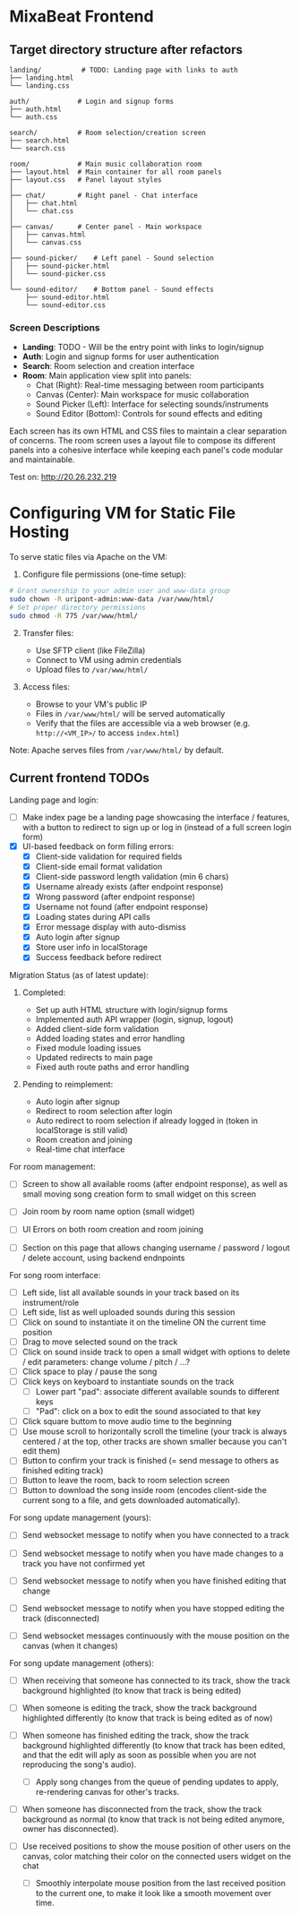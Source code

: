 # MixaBeat Frontend

## Target directory structure after refactors

```
landing/          # TODO: Landing page with links to auth
├── landing.html
└── landing.css

auth/            # Login and signup forms
├── auth.html
└── auth.css

search/          # Room selection/creation screen
├── search.html
└── search.css

room/            # Main music collaboration room
├── layout.html  # Main container for all room panels
├── layout.css   # Panel layout styles
│
├── chat/        # Right panel - Chat interface
│   ├── chat.html
│   └── chat.css
│
├── canvas/      # Center panel - Main workspace
│   ├── canvas.html
│   └── canvas.css
│
├── sound-picker/    # Left panel - Sound selection
│   ├── sound-picker.html
│   └── sound-picker.css
│
└── sound-editor/    # Bottom panel - Sound effects
    ├── sound-editor.html
    └── sound-editor.css
```

### Screen Descriptions

- **Landing**: TODO - Will be the entry point with links to login/signup
- **Auth**: Login and signup forms for user authentication
- **Search**: Room selection and creation interface
- **Room**: Main application view split into panels:
  - Chat (Right): Real-time messaging between room participants
  - Canvas (Center): Main workspace for music collaboration
  - Sound Picker (Left): Interface for selecting sounds/instruments
  - Sound Editor (Bottom): Controls for sound effects and editing

Each screen has its own HTML and CSS files to maintain a clear separation of concerns. The room screen uses a layout file to compose its different panels into a cohesive interface while keeping each panel's code modular and maintainable.

Test on: http://20.26.232.219

# Configuring VM for Static File Hosting

To serve static files via Apache on the VM:

1. Configure file permissions (one-time setup):
```bash
# Grant ownership to your admin user and www-data group
sudo chown -R uripont-admin:www-data /var/www/html/
# Set proper directory permissions
sudo chmod -R 775 /var/www/html/
```

2. Transfer files:
    - Use SFTP client (like FileZilla)
    - Connect to VM using admin credentials
    - Upload files to `/var/www/html/`

3. Access files:
    - Browse to your VM's public IP
    - Files in `/var/www/html/` will be served automatically
    - Verify that the files are accessible via a web browser (e.g. `http://<VM_IP>/` to access `index.html`)

Note: Apache serves files from `/var/www/html/` by default.

## Current frontend TODOs

Landing page and login:
- [ ] Make index page be a landing page showcasing the interface / features, with a button to redirect to sign up or log in (instead of a full screen login form)
- [x] UI-based feedback on form filling errors:
    - [x] Client-side validation for required fields
    - [x] Client-side email format validation
    - [x] Client-side password length validation (min 6 chars)
    - [x] Username already exists (after endpoint response)
    - [x] Wrong password (after endpoint response)
    - [x] Username not found (after endpoint response)
    - [x] Loading states during API calls
    - [x] Error message display with auto-dismiss
    - [x] Auto login after signup
    - [x] Store user info in localStorage
    - [x] Success feedback before redirect

Migration Status (as of latest update):
1. Completed:
   - Set up auth HTML structure with login/signup forms
   - Implemented auth API wrapper (login, signup, logout)
   - Added client-side form validation
   - Added loading states and error handling
   - Fixed module loading issues
   - Updated redirects to main page
   - Fixed auth route paths and error handling

2. Pending to reimplement:
    -  Auto login after signup
    - Redirect to room selection after login
    - Auto redirect to room selection if already logged in (token in localStorage is still valid)
   - Room creation and joining
   - Real-time chat interface

For room management:
- [ ] Screen to show all available rooms (after endpoint response), as well as small moving song creation form to small widget on this screen
- [ ] Join room by room name option (small widget)
- [ ] UI Errors on both room creation and room joining
- [ ] Section on this page that allows changing username / password / logout / delete account, using backend endnpoints


For song room interface:
- [ ] Left side, list all available sounds in your track based on its instrument/role
- [ ] Left side, list as well uploaded sounds during this session
- [ ] Click on sound to instantiate it on the timeline ON the current time position
- [ ] Drag to move selected sound on the track
- [ ] Click on sound inside track to open a small widget with options to delete / edit parameters: change volume / pitch / ...?
- [ ] Click space to play / pause the song
- [ ] Click keys on keyboard to instantiate sounds on the track
    - [ ] Lower part "pad": associate different available sounds to different keys
    - [ ] "Pad": click on a box to edit the sound associated to that key
- [ ] Click square buttom to move audio time to the beginning
- [ ] Use mouse scroll to horizontally scroll the timeline (your track is always centered / at the top, other tracks are shown smaller because you can't edit them)
- [ ] Button to confirm your track is finished (= send message to others as finished editing track)
- [ ] Button to leave the room, back to room selection screen
- [ ] Button to download the song inside room (encodes client-side the current song to a file, and gets downloaded automatically). 

For song update management (yours):
- [ ] Send websocket message to notify when you have connected to a track
- [ ] Send websocket message to notify when you have made changes to a track you have not confirmed yet
- [ ] Send websocket message to notify when you have finished editing that change
- [ ] Send websocket message to notify when you have stopped editing the track (disconnected)

- [ ] Send websocket messages continuously with the mouse position on the canvas (when it changes)


For song update management (others):
- [ ] When receiving that someone has connected to its track, show the track background highlighted (to know that track is being edited)
- [ ] When someone is editing the track, show the track background highlighted differently (to know that track is being edited as of now)
- [ ] When someone has finished editing the track, show the track background highlighted differently (to know that track has been edited, and that the edit will aply as soon as possible when you are not reproducing the song's audio).
    - [ ] Apply song changes from the queue of pending updates to apply, re-rendering canvas for other's tracks.
- [ ] When someone has disconnected from the track, show the track background as normal (to know that track is not being edited anymore, owner has disconnected).

- [ ] Use received positions to show the mouse position of other users on the canvas, color matching their color on the connected users widget on the chat
    - [ ] Smoothly interpolate mouse position from the last received position to the current one, to make it look like a smooth movement over time.

